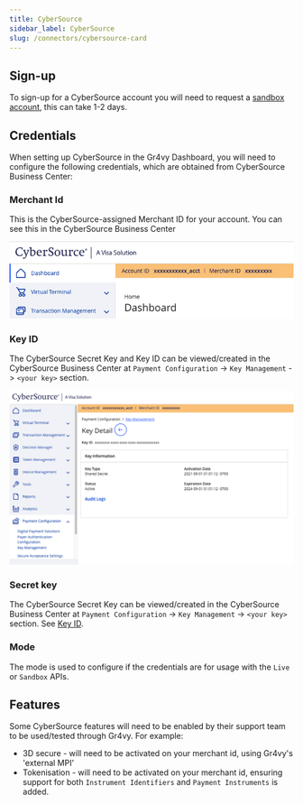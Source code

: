 ```yaml
---
title: CyberSource
sidebar_label: CyberSource
slug: /connectors/cybersource-card
---
```


## Sign-up
To sign-up for a CyberSource account you will need to request a [sandbox account](https://developer.cybersource.com/hello-world/sandbox.html), this can take 1-2 days.

## Credentials
When setting up CyberSource in the Gr4vy Dashboard, you will need to configure the following credentials, which are obtained from CyberSource Business Center:

### Merchant Id

This is the CyberSource-assigned Merchant ID for your account.  You can see this in the CyberSource Business Center

![CyberSource Merchant ID](./assets/cybs_merchant_id.png)

### Key ID

The CyberSource Secret Key and Key ID can be viewed/created in the CyberSource Business Center at `Payment Configuration` -> `Key Management` -> `<your key>` section.

![CyberSource Merchant ID](./assets/cybs_key_id.png)

### Secret key

The CyberSource Secret Key can be viewed/created in the CyberSource Business Center at `Payment Configuration` -> `Key Management` -> `<your key>` section.  See [Key ID](#key-id).

### Mode
 
The mode is used to configure if the credentials are for usage with the `Live` or `Sandbox` APIs.

## Features

Some CyberSource features will need to be enabled by their support team to be used/tested through Gr4vy.  For example:

* 3D secure - will need to be activated on your merchant id, using Gr4vy's 'external MPI'
* Tokenisation - will need to be activated on your merchant id, ensuring support for both `Instrument Identifiers` and `Payment Instruments` is added.

